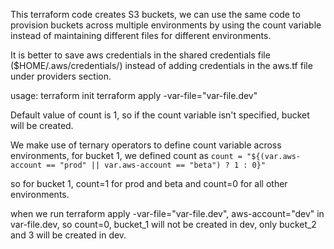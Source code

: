 This terraform code creates S3 buckets, we can use the same code to provision buckets across multiple environments by using the count variable instead of maintaining different files for different environments.

It is better to save aws credentials in the shared credentials file ($HOME/.aws/credentials/) instead of adding credentials in the aws.tf file under providers section.

usage: terraform init
       terraform apply -var-file="var-file.dev"

Default value of count is 1, so if the count variable isn't specified, bucket will be created. 

We make use of ternary operators to define count variable across environments, for bucket 1, we defined count as 
``count = "${(var.aws-account == "prod" || var.aws-account == "beta") ? 1 : 0}"`` 

so for bucket 1, count=1 for prod and beta and count=0 for all other environments. 

when we run terraform apply -var-file="var-file.dev", aws-account="dev" in var-file.dev, so count=0, bucket_1 will not be created in dev, only bucket_2 and 3 will be created in dev. 
